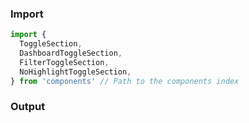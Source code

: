 ### Import

```js
import {
  ToggleSection,
  DashboardToggleSection,
  FilterToggleSection,
  NoHighlightToggleSection,
} from 'components' // Path to the components index
```

### Output
